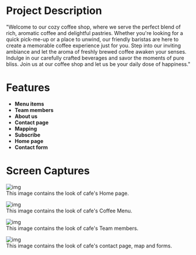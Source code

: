# Project Description

"Welcome to our cozy coffee shop, where we serve the perfect blend of rich, aromatic coffee and delightful pastries. Whether you're looking for a quick pick-me-up or a place to unwind, our friendly baristas are here to create a memorable coffee experience just for you. Step into our inviting ambiance and let the aroma of freshly brewed coffee awaken your senses. Indulge in our carefully crafted beverages and savor the moments of pure bliss. Join us at our coffee shop and let us be your daily dose of happiness."

# Features
-  **Menu items** 
-  **Team members** 
-  **About us** 
-  **Contact page** 
-  **Mapping** 
-  **Subscribe** 
-  **Home page** 
-  **Contact form** 

# Screen Captures 
![img](The-Coffee-House-cozycup-cafe-boilerplate\img\sc1.png)
<br>
This image contains the look of cafe's Home page.

![img](The-Coffee-House-cozycup-cafe-boilerplate/img/sc2.png)
<br>
This image contains the look of cafe's Coffee Menu.

![img](The-Coffee-House-cozycup-cafe-boilerplate/img/sc3.png)
<br>
This image contains the look of cafe's Team members. 

![img](The-Coffee-House-cozycup-cafe-boilerplate/img/sc4.png)
<br>
This image contains the look of cafe's contact page, map and forms.

